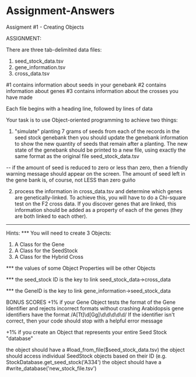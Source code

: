 # Assignment-Answers
Assigment #1 - Creating Objects

ASSIGNMENT:

There are three tab-delimited data files:
1. seed_stock_data.tsv
2. gene_information.tsv
3. cross_data.tsv

#1 contains information about seeds in your genebank
#2 contains information about genes
#3 contains information about the crosses you have made

Each file begins with a heading line, followed by lines of data

Your task is to use Object-oriented programming to achieve two things:
1) "simulate" planting 7 grams of seeds from each of the records in the seed stock genebank
then you should update the genebank information to show the new quantity of seeds
that remain after a planting. The new state of the genebank
should be printed to a new file, using exactly the same format as the
original file seed_stock_data.tsv

-- if the amount of seed is reduced to zero or less than zero, then
a friendly warning message should appear on the screen. The amount
of seed left in the gene bank is, of course, not LESS than zero guiño


2) process the information in cross_data.tsv and determine which genes are
genetically-linked. To achieve this, you will have to do a Chi-square test
on the F2 cross data. If you discover genes that are linked, this information
should be added as a property of each of the genes (they are both linked to each
other).

***************************************

Hints:
*** You will need to create 3 Objects:
1. A Class for the Gene
2. A Class for the SeedStock
3. A Class for the Hybrid Cross

*** the values of some Object Properties will be other Objects

*** the seed_stock ID is the key to link seed_stock_data->cross_data

*** the GeneID is the key to link gene_information->seed_stock_data

BONUS SCORES
+1% if your Gene Object tests the format of the Gene Identifier and rejects incorrect formats without crashing Arabidopsis gene identifiers have the format /A[Tt]\d[Gg]\d\d\d\d\d/ If the identifier isn't correct, then your code should stop with a helpful error message

+1% if you create an Object that represents your entire Seed Stock "database"

the object should have a #load_from_file($seed_stock_data.tsv)
the object should access individual SeedStock objects based on their ID (e.g. StockDatabase.get_seed_stock('A334')
the object should have a #write_database('new_stock_file.tsv')

